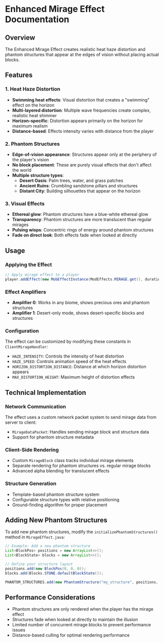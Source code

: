 # Enhanced Mirage Effect Documentation

## Overview
The Enhanced Mirage Effect creates realistic heat haze distortion and phantom structures that appear at the edges of vision without placing actual blocks.

## Features

### 1. Heat Haze Distortion
- **Swimming heat effects**: Visual distortion that creates a "swimming" effect on the horizon
- **Multi-layered distortion**: Multiple wave frequencies create complex, realistic heat shimmer
- **Horizon-specific**: Distortion appears primarily on the horizon for maximum realism
- **Distance-based**: Effects intensity varies with distance from the player

### 2. Phantom Structures
- **Edge-of-vision appearance**: Structures appear only at the periphery of the player's vision
- **No block placement**: These are purely visual effects that don't affect the world
- **Multiple structure types**:
  - **Desert Oasis**: Palm trees, water, and grass patches
  - **Ancient Ruins**: Crumbling sandstone pillars and structures
  - **Distant City**: Building silhouettes that appear on the horizon

### 3. Visual Effects
- **Ethereal glow**: Phantom structures have a blue-white ethereal glow
- **Transparency**: Phantom structures are more translucent than regular mirages
- **Pulsing wisps**: Concentric rings of energy around phantom structures
- **Fade on direct look**: Both effects fade when looked at directly

## Usage

### Applying the Effect
```java
// Apply mirage effect to a player
player.addEffect(new MobEffectInstance(ModEffects.MIRAGE.get(), duration, amplifier));
```

### Effect Amplifiers
- **Amplifier 0**: Works in any biome, shows precious ores and phantom structures
- **Amplifier 1**: Desert-only mode, shows desert-specific blocks and structures

### Configuration
The effect can be customized by modifying these constants in `ClientMirageHandler`:
- `HAZE_INTENSITY`: Controls the intensity of heat distortion
- `HAZE_SPEED`: Controls animation speed of the heat effects
- `HORIZON_DISTORTION_DISTANCE`: Distance at which horizon distortion appears
- `MAX_DISTORTION_HEIGHT`: Maximum height of distortion effects

## Technical Implementation

### Network Communication
The effect uses a custom network packet system to send mirage data from server to client:
- `MirageDataPacket`: Handles sending mirage block and structure data
- Support for phantom structure metadata

### Client-Side Rendering
- Custom `MirageBlock` class tracks individual mirage elements
- Separate rendering for phantom structures vs. regular mirage blocks
- Advanced alpha blending for translucent effects

### Structure Generation
- Template-based phantom structure system
- Configurable structure types with relative positioning
- Ground-finding algorithm for proper placement

## Adding New Phantom Structures

To add new phantom structures, modify the `initializePhantomStructures()` method in `MirageEffect.java`:

```java
// Example: Add a new phantom structure
List<BlockPos> positions = new ArrayList<>();
List<BlockState> blocks = new ArrayList<>();

// Define your structure layout
positions.add(new BlockPos(0, 0, 0));
blocks.add(Blocks.STONE.defaultBlockState());

PHANTOM_STRUCTURES.add(new PhantomStructure("my_structure", positions, blocks, width, height, depth));
```

## Performance Considerations
- Phantom structures are only rendered when the player has the mirage effect
- Structures fade when looked at directly to maintain the illusion
- Limited number of concurrent mirage blocks to prevent performance issues
- Distance-based culling for optimal rendering performance